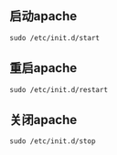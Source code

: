 ## 启动apache
```
sudo /etc/init.d/start
```

## 重启apache
```
sudo /etc/init.d/restart
```

## 关闭apache
```
sudo /etc/init.d/stop
```
